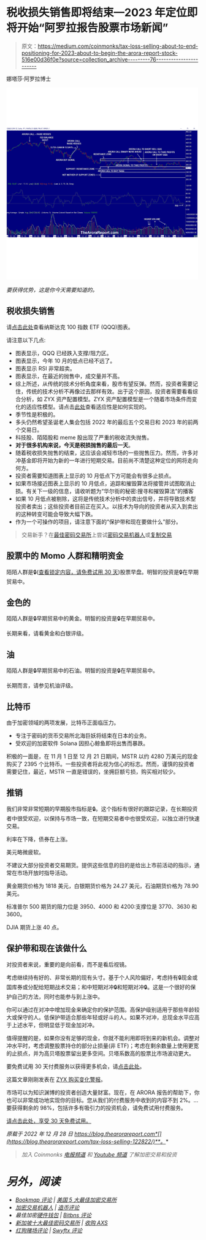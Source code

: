 # 税收损失销售即将结束—2023 年定位即将开始“阿罗拉报告股票市场新闻”

> 原文：<https://medium.com/coinmonks/tax-loss-selling-about-to-end-positioning-for-2023-about-to-begin-the-arora-report-stock-516e00d36f0e?source=collection_archive---------76----------------------->

娜塔莎·阿罗拉博士

![](img/2b7f2cb0b8a5cfe29713110751134627.png)

*要获得优势，这是你今天需要知道的。*

## 税收损失销售

请[点击此处](https://thearorareport.com/chart-analysis-stock-market-tech-stocks-support-zone-qqq-mc-12282022)查看纳斯达克 100 指数 ETF (QQQ)图表。

请注意以下几点:

*   图表显示，QQQ 已经跌入支撑/阻力区。
*   图表显示，今年 10 月的低点已经不远了。
*   图表显示 RSI 非常超卖。
*   图表显示，在最近的抛售中，成交量并不高。
*   综上所述，从传统的技术分析角度来看，股市有望反弹。然而，投资者需要记住，传统的技术分析不再像过去那样有效。出于这个原因，投资者需要看看综合分析，如 ZYX 资产配置模型。ZYX 资产配置模型是一个随着市场条件而变化的适应性模型。请点击[此处](https://thearorareport.com/unique-zyx-asset-allocation-3/)查看适应性是如何实现的。
*   季节性是积极的。
*   多头仍然希望圣诞老人集会包括 2022 年的最后五个交易日和 2023 年的前两个交易日。
*   科技股、陌陌股和 meme 股出现了严重的税收流失抛售。
*   **对于很多机构来说，今天是税损抛售的最后一天**。
*   随着税收损失抛售的结束，这应该会减轻市场的一些抛售压力。然而，许多对冲基金即将开始为新的一年进行短期交易。目前尚不清楚这种定位的网将走向何方。
*   投资者需要知道图表上显示的 10 月低点下方可能会有很多止损点。
*   如果市场接近图表上显示的 10 月低点，追踪和摧毁算法将接管并试图取消止损。有关下一级的信息，请收听题为“华尔街的秘密:搜寻和摧毁算法”的播客
*   如果 10 月低点被剔除，这将是传统技术分析中的卖出信号，并将导致技术型投资者卖出；这些投资者目前正在买入。以技术为导向的投资者从买入到卖出的这种转变可能会导致大幅下跌。
*   作为一个可操作的项目，请注意下面的“保护带和现在要做什么”部分。

> 交易新手？在[最佳密码交易所](/coinmonks/crypto-exchange-dd2f9d6f3769)上尝试[密码交易机器人](/coinmonks/crypto-trading-bot-c2ffce8acb2a)或[复制交易](/coinmonks/top-10-crypto-copy-trading-platforms-for-beginners-d0c37c7d698c)

## 股票中的 Momo 人群和精明资金

陌陌人群是🔒([查看锁定内容，请免费试用 30 天](https://thearorareport.com/sub))股票早盘。明智的投资是🔒在早期贸易中。

## 金色的

陌陌人群是🔒早期贸易中的黄金。明智的投资是🔒在早期贸易中。

长期来看，请看黄金和白银评级。

## 油

陌陌人群是🔒早期贸易中的石油。明智的投资是🔒在早期贸易中。

长期而言，请参见机油评级。

## 比特币

由于加密领域的两项发展，比特币正面临压力。

*   专注于密码的货币交易所北海巨妖将结束在日本的业务。
*   受欢迎的加密软件 Solana 因担心鲸鱼即将出售而暴跌。

积极的一面是，在 11 月 1 日至 12 月 21 日期间，MSTR 以约 4280 万美元的现金购买了 2395 个比特币。一些投资者将此视为信心的标志。然而，谨慎的投资者需要记住，最近，MSTR 一直是错误的，坐拥巨额亏损，购买相对较少。

## 推销

我们非常非常短期的早期股市指标是🔒。这个指标有很好的跟踪记录，在长期投资者中很受欢迎，以保持与市场一致，在短期交易者中也很受欢迎，以独立进行快速交易。

利率在下降，债券在上涨。

美元略微疲软。

不建议大部分投资者交易期货。提供这些信息的目的是给出上市前活动的指示，通常在市场开放时指导活动。

黄金期货价格为 1818 美元，白银期货价格为 24.27 美元，石油期货价格为 78.90 美元。

标准普尔 500 期货的阻力位是 3950、4000 和 4200:支撑位是 3770、3630 和 3600。

DJIA 期货上涨 40 点。

## 保护带和现在该做什么

对投资者来说，重要的是向前看，而不是看后视镜。

考虑继续持有好的、非常长期的现有头寸。基于个人风险偏好，考虑持有🔒现金或国库券或分配给短期战术交易；和中短期对冲🔒和短期对冲🔒。这是一个很好的保护自己的方法，同时也能参与到上涨中。

你可以通过在对冲中增加现金来确定你的保护范围。高保护级别适用于那些年龄较大或保守的人。低保护带适合那些年轻或好斗的人。如果不对冲，总现金水平应高于上述水平，但明显低于现金加对冲。

值得提醒的是，如果你没有足够的现金，你就不能利用即将到来的新机会。调整对冲水平时，考虑调整股票持仓的部分止损量(非 ETF)；考虑在剩余数量上使用更宽的止损点，并为高贝塔股票留出更多空间。贝塔系数高的股票比市场波动更大。

要免费试用 30 天付费服务以获得更多机会，请[点击此处](https://thearorareport.com/sub)。

这篇文章刚刚发表在 [ZYX 购买变化警报](http://thearorareport.com/sub)。

市场可以为知识渊博的投资者创造大量财富。现在，在 ARORA 报告的帮助下，你也可以非常成功地实现你的目标。您从我们的付费服务中收到的内容不到 2%。…要获得剩余的 98%，包括许多有吸引力的投资机会，请免费试用付费服务。

[请点击此处，享受 30 天免费试用。](http://thearorareport.com/sub)

*原载于 2022 年 12 月 28 日 https://blog.thearorareport.com*[](https://blog.thearorareport.com/tax-loss-selling-122822/)**。**

> **加入 Coinmonks* [*电报频道*](https://t.me/coincodecap) *和* [*Youtube 频道*](https://www.youtube.com/c/coinmonks/videos) *了解加密交易和投资**

# *另外，阅读*

*   *[Bookmap 评论](https://coincodecap.com/bookmap-review-2021-best-trading-software) | [美国 5 大最佳加密交易所](https://coincodecap.com/crypto-exchange-usa)*
*   *[加密交易机器人](/coinmonks/crypto-trading-bot-c2ffce8acb2a) | [造币评论](https://coincodecap.com/coingate-review)*
*   *最佳加密[硬件钱包](/coinmonks/hardware-wallets-dfa1211730c6) | [Bitbns 评论](/coinmonks/bitbns-review-38256a07e161)*
*   *[新加坡十大最佳密码交易所](https://coincodecap.com/crypto-exchange-in-singapore) | [收购 AXS](https://coincodecap.com/buy-axs-token)*
*   *[红狗赌场评论](https://coincodecap.com/red-dog-casino-review) | [Swyftx 评论](https://coincodecap.com/swyftx-review)*